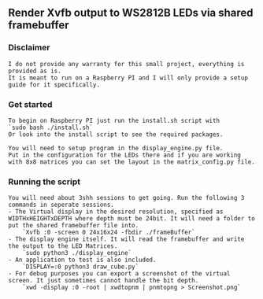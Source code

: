 ## Render Xvfb output to WS2812B LEDs via shared framebuffer

### Disclaimer
    I do not provide any warranty for this small project, everything is provided as is.
    It is meant to run on a Raspberry PI and I will only provide a setup guide for it specifically.

### Get started
    To begin on Raspberry PI just run the install.sh script with
    `sudo bash ./install.sh`
    Or look into the install script to see the required packages.

    You will need to setup program in the display_engine.py file. 
    Put in the configuration for the LEDs there and if you are working with 8x8 matrices you can set the layout in the matrix_config.py file.

### Running the script
    You will need about 3shh sessions to get going. Run the following 3 commands in seperate sessions.
    - The Virtual display in the desired resolution, specified as WIDTHxHEIGHTxDEPTH where depth must be 24bit. It will need a folder to put the shared framebuffer file into.
        `Xvfb :0 -screen 0 24x16x24 -fbdir ./frameBuffer`
    - The display engine itself. It will read the framebuffer and write the output to the LED Matrices.
        `sudo python3 ./display_engine`
    - An application to test is also included.
        `DISPLAY=:0 python3 draw_cube.py`
    - For debug purposes you can export a screenshot of the virtual screen. It just sometimes cannot handle the bit depth.
        `xwd -display :0 -root | xwdtopnm | pnmtopng > Screenshot.png`